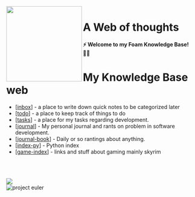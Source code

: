 <img src="attachments/logo.png" width=200 align="left">

# A Web of thoughts

**⚡ Welcome to my Foam Knowledge Base! 👨‍💻**

# My Knowledge Base web

- [[inbox]] - a place to write down quick notes to be categorized later
- [[todo]] - a place to keep track of things to do
- [[tasks]] - a place for my tasks regarding development.
- [[journal]] - My personal journal and rants on problem in software development.
- [[journal-book]] - Daily or so rantings about anything.
- [[index-py]] - Python index
- [[game-index]] - links and stuff about gaming mainly skyrim 

<br>
<br>

<a href="https://www.codewars.com/users/voiceinthedark/"><img src='https://www.codewars.com/users/voiceinthedark/badges/large'></a>
<br>
![project euler](https://projecteuler.net/profile/voiceinthedark.png)


[//begin]: # "Autogenerated link references for markdown compatibility"
[inbox]: inbox "Inbox"
[todo]: todo "Todo"
[tasks]: notes-development/tasks "Tasks"
[journal]: notes-development/journal "Development Journal"
[journal-book]: journal/journal-book "Journal Book"
[index-py]: notes-development/python/index-py "Python index"
[game-index]: gaming-stuff/game-index "Gaming index"
[//end]: # "Autogenerated link references"